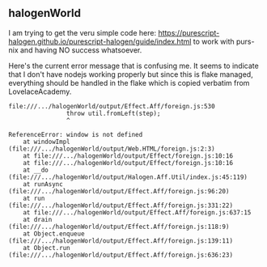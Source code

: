 ## halogenWorld

I am trying to get the veru simple code here: https://purescript-halogen.github.io/purescript-halogen/guide/index.html
to work with purs-nix and having NO success whatsoever.

Here's the current error message that is confusing me.  It seems to indicate that I don't have nodejs working properly but since this is flake managed, everything should be handled in the flake which is copied verbatim from LovelaceAcademy.

```
file:///.../halogenWorld/output/Effect.Aff/foreign.js:530
                throw util.fromLeft(step);
                ^

ReferenceError: window is not defined
    at windowImpl (file:///.../halogenWorld/output/Web.HTML/foreign.js:2:3)
    at file:///.../halogenWorld/output/Effect/foreign.js:10:16
    at file:///.../halogenWorld/output/Effect/foreign.js:10:16
    at __do (file:///.../halogenWorld/output/Halogen.Aff.Util/index.js:45:119)
    at runAsync (file:///.../halogenWorld/output/Effect.Aff/foreign.js:96:20)
    at run (file:///.../halogenWorld/output/Effect.Aff/foreign.js:331:22)
    at file:///.../halogenWorld/output/Effect.Aff/foreign.js:637:15
    at drain (file:///.../halogenWorld/output/Effect.Aff/foreign.js:118:9)
    at Object.enqueue (file:///.../halogenWorld/output/Effect.Aff/foreign.js:139:11)
    at Object.run (file:///.../halogenWorld/output/Effect.Aff/foreign.js:636:23)
```
